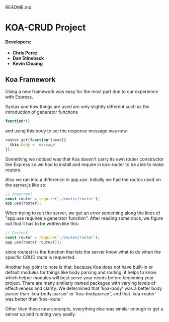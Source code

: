 README.md

# KOA-CRUD Project

#### Developers:
* __Chris Perez__
* __Dan Stineback__
* __Kevin Chuang__

## Koa Framework
Using a new framework was easy for the most part due to our experience with Express.

Syntax and how things are used are only slightly different such as the introduction of generator functions

```javascript
function*()
```
and using this.body to set the response message was new.

```javascript
router.get(function*(next){
  this.body = 'message'
});
```

Something we noticed was that Koa doesn't carry its own router constructor like Express so we had to install and require in koa-router to be able to make routers.

Also we ran into a difference in app.use. Initially we had the routes used on the server.js like so:
```javascript
// Incorrect
const router = require('./routes/router');
app.use(router);
```
When trying to run the server, we get an error something along the lines of "app.use requires a generator function". After reading some docs, we figure out that it has to be written like this:

 ```javascript
 // Correct
const router = require('./routes/router');
app.use(router.routes());
```

since routes() is the function that lets the server know what to do when the specific CRUD route is requested.

Another key point to note is that, because Koa does not have built-in or default modules for things like body parsing and routing, it helps to know which helper modules will best serve your needs before beginning your project. There are many similarly named packages with varying levels of effectiveness and clarity. We determined that 'koa-body' was a better body parser than 'koa-body-parser' or 'koa-bodyparser', and that 'koa-router' was better than 'koa-route.'

Other than these new concepts, everything else was similar enough to get a server up and running very easily.
